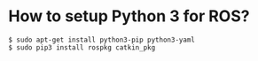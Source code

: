 # How to setup Python 3 for ROS?

```
$ sudo apt-get install python3-pip python3-yaml
$ sudo pip3 install rospkg catkin_pkg
```